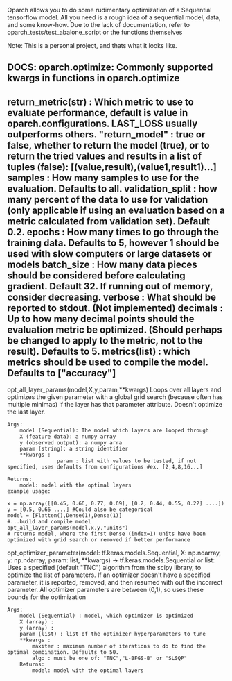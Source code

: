 Oparch allows you to do some rudimentary optimization of a Sequential tensorflow model.
All you need is a rough idea of a sequential model, data, and some know-how.
Due to the lack of documentation, refer to oparch_tests/test_abalone_script or the functions themselves

Note: This is a personal project, and thats what it looks like.

DOCS:
oparch.optimize:
Commonly supported kwargs in functions in oparch.optimize
--------------
return_metric(str) : Which metric to use to evaluate performance, default is value in oparch.configurations. LAST_LOSS usually outperforms others.
"return_model" : true or false, whether to return the model (true), or to return the tried values and results in a list of tuples (false): [(value,result),(value1,result1)...]
samples : How many samples to use for the evaluation. Defaults to all.
validation_split : how many percent of the data to use for validation (only applicable if using an evaluation based on a metric calculated from validation set). Default 0.2.
epochs : How many times to go through the training data. Defaults to 5, however 1 should be used with slow computers or large datasets or models
batch_size : How many data pieces should be considered before calculating gradient. Default 32. If running out of memory, consider decreasing.
verbose : What should be reported to stdout. (Not implemented)
decimals : Up to how many decimal points should the evaluation metric be optimized. (Should perhaps be changed to apply to the metric, not to the result). Defaults to 5.
metrics(list) : which metrics should be used to compile the model. Defaults to ["accuracy"]
-------------


opt_all_layer_params(model,X,y,param,**kwargs)
    Loops over all layers and optimizes the given parameter with a global grid search (because often has multiple minimas)
     if the layer has that parameter attribute.
    Doesn't optimize the last layer.

    Args:
        model (Sequential): The model which layers are looped through
        X (feature data): a numpy array
        y (observed output): a numpy arra
        param (string): a string identifier
        **kwargs : 
                    param : list with values to be tested, if not specified, uses defaults from configurations #ex. [2,4,8,16...]

    Returns:
        model: model with the optimal layers
    example usage:

    x = np.array([[0.45, 0.66, 0.77, 0.69], [0.2, 0.44, 0.55, 0.22] ....])
    y = [0.5, 0.66 ....] #Could also be categorical
    model = [Flatten(),Dense(1),Dense(1)]
    #...build and compile model
    opt_all_layer_params(model,x,y,"units")
    # returns model, where the first Dense (index=1) units have been optimized with grid search or removed if better performance



opt_optimizer_parameter(model: tf.keras.models.Sequential,
                        X: np.ndarray,
                        y: np.ndarray,
                        param: list,
                        **kwargs) -> tf.keras.models.Sequential or list:
    Uses a specified (default "TNC") algorithm from the scipy library, to optimize the list of parameters.
    If an optimizer doesn't have a specified parameter, it is reported, removed, and then resumed with out the incorrect parameter.
    All optimizer parameters are between (0,1), so uses these bounds for the optimization


    Args:
        model (Sequential) : model, which optimizer is optimized
        X (array) :
        y (array) : 
        param (list) : list of the optimizer hyperparameters to tune
        **kwargs : 
            maxiter : maximum number of iterations to do to find the optimal combination. Defaults to 50.
            algo : must be one of: "TNC","L-BFGS-B" or "SLSQP"
        Returns:
            model: model with the optimal layers

